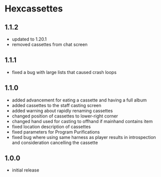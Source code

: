 # Hexcassettes

## 1.1.2
- updated to 1.20.1
- removed cassettes from chat screen

## 1.1.1
- fixed a bug with large lists that caused crash loops

## 1.1.0
- added advancement for eating a cassette and having a full album
- added cassettes to the staff casting screen
- added warning about rapidly renaming cassettes
- changed position of cassettes to lower-right corner
- changed hand used for casting to offhand if mainhand contains item
- fixed location description of cassettes
- fixed parameters for Program Purifications
- fixed bug where using same harness as player results in introspection and consideration cancelling the cassette

## 1.0.0
- initial release